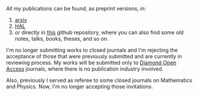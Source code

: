 All my publications can be found, as preprint versions, in:
1. [arxiv](https://arxiv.org/a/martins_y_1.html)
2. [HAL](https://hal.science/search/index?q=yuri+ximenes+martins)
3. or directly in [this](https://github.com/ximenesyuri/writings) github repository, where you can also find some old notes, talks, books, theses, and so on.

I'm no longer submitting works to closed journals and I'm rejecting the acceptance of those that were previously submitted and are currently in reviewing process. My works will be submitted only to [Diamond Open Access](https://en.wikipedia.org/wiki/Diamond_open_access) journals, where there is no publication industry involved.

Also, previously I served as referee to some closed journals on Mathematics and Physics. Now, I'm no longer accepting those invitations.

